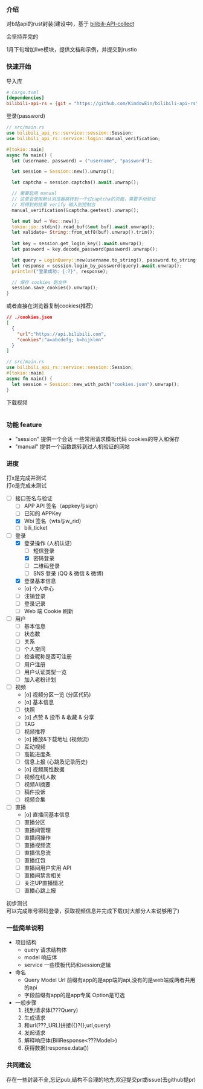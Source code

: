 ### 介绍
对b站api的rust封装(建设中)，基于 [bilibili-API-collect](https://github.com/SocialSisterYi/bilibili-API-collect)

会坚持弄完的

1月下旬增加live模块，提供文档和示例，并提交到rustio

### 快速开始
导入库
```toml
# Cargo.toml
[dependencies]
bilibili-api-rs = {git = "https://github.com/KimdowEin/bilibili-api-rs",features = ["session","manual"]}
```

登录(password)
```rust
// src/main.rs
use bilibili_api_rs::service::session::Session;
use bilibili_api_rs::service::login::manual_verification;

#[tokio::main]
async fn main() {
  let (username, password) = ("username", "password");

  let session = Session::new().unwrap();

  let captcha = session.captcha().await.unwrap();

  // 需要启用 manual
  // 这里会使用默认浏览器跳转到一个过captcha的页面，需要手动验证
  // 将得到的结果 verify 输入到控制台
  manual_verification(&captcha.geetest).unwrap();

  let mut buf = Vec::new();
  tokio::io::stdin().read_buf(&mut buf).await.unwrap();
  let validate= String::from_utf8(buf).unwrap().trim();
  
  let key = session.get_login_key().await.unwrap();
  let password = key.decode_password(password).unwrap();

  let query = LoginQuery::new(username.to_string(), password.to_string(), captcha, validate.to_string(), None, None);
  let response = session.login_by_password(query).await.unwrap();
  println!("登录成功: {:?}", response);

  // 保存 cookies 到文件
  session.save_cookies().unwrap();
}
```


或者直接在浏览器复制cookies(推荐)
```json
// ./cookies.json
[
  {
    "url":"https://api.bilibili.com",
    "cookies":"a=abcdefg; b=hijklmn"
  }
]
```

```rust
// src/main.rs
use bilibili_api_rs::service::session::Session;
#[tokio::main]
async fn main() {
  let session = Session::new_with_path("cookies.json").unwrap();
}
```

下载视频
```rust

```

### 功能 feature
- "session" 提供一个会话 一些常用请求模板代码 cookies的导入和保存 
- "manual" 提供一个函数跳转到过人机验证的网站

### 进度
打x是完成并测试  
打o是完成未测试
- [ ] 接口签名与验证
  - [ ] APP API 签名（appkey与sign）
  - [ ] 已知的 APPKey
  - [x] Wbi 签名（wts与w_rid）
  - [ ] bili_ticket
- [ ] 登录
  - [x] 登录操作 (人机认证)
    - [ ] 短信登录
    - [x] 密码登录
    - [ ] 二维码登录
    - [ ] SNS 登录 (QQ & 微信 & 微博)
  - [x] 登录基本信息
  - [o] 个人中心
  - [ ] 注销登录
  - [ ] 登录记录
  - [ ] Web 端 Cookie 刷新
- [ ] 用户
  - [ ] 基本信息
  - [ ] 状态数
  - [ ] 关系
  - [ ] 个人空间 
  - [ ] 检查昵称是否可注册
  - [ ] 用户注册
  - [ ] 用户认证类型一览
  - [ ] 加入老粉计划
- [ ] 视频
  - [o] 视频分区一览 (分区代码)
  - [o] 基本信息
  - [ ] 快照   
  - [o] 点赞 & 投币 & 收藏 & 分享
  - [ ] TAG   
  - [ ] 视频推荐
  - [o] 播放&下载地址 (视频流)
  - [ ] 互动视频
  - [ ] 高能进度条
  - [ ] 信息上报 (心跳及记录历史)
  - [o] 视频属性数据
  - [ ] 视频在线人数
  - [ ] 视频AI摘要
  - [ ] 稿件投诉
  - [ ] 视频合集
- [ ] 直播
  - [o] 直播间基本信息
  - [ ] 直播分区
  - [ ] 直播间管理
  - [ ] 直播间操作
  - [ ] 直播视频流
  - [ ] 直播信息流
  - [ ] 直播红包
  - [ ] 直播间用户实用 API
  - [ ] 直播间禁言相关
  - [ ] 关注UP直播情况
  - [ ] 直播心跳上报   

初步测试  
可以完成账号密码登录，获取视频信息并完成下载(对大部分人来说够用了)

### 一些简单说明
- 项目结构   
  - query 请求结构体
  - model 响应体
  - service 一些模板代码和session逻辑
- 命名
  - Query Model Url 前缀有app的是app端的api,没有的是web端或两者共用的api
  - 字段前缀有app的是app专属 Option是可选
- 一般步骤
  1. 找到请求体(???Query)
  2. 生成请求
  3. 和url(???_URL)拼接({}?{},url,query)
  4. 发起请求 
  5. 解释响应体(BiliResponse<???Model>)
  6. 获得数据(response.data())


### 共同建设
存在一些封装不全,忘记pub,结构不合理的地方,欢迎提交pr或issue(去github提pr)

